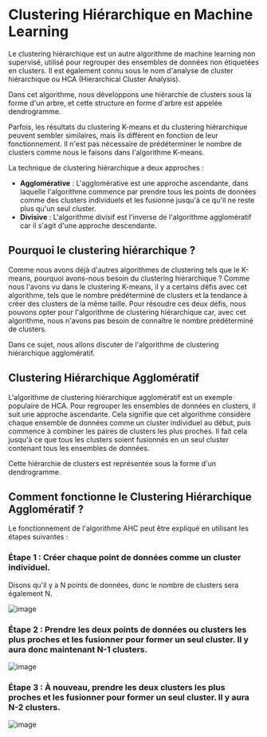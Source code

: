 # Clustering Hiérarchique en Machine Learning

Le clustering hiérarchique est un autre algorithme de machine learning non supervisé, utilisé pour regrouper des ensembles de données non étiquetées en clusters. Il est également connu sous le nom d'analyse de cluster hiérarchique ou HCA (Hierarchical Cluster Analysis).

Dans cet algorithme, nous développons une hiérarchie de clusters sous la forme d'un arbre, et cette structure en forme d'arbre est appelée dendrogramme.

Parfois, les résultats du clustering K-means et du clustering hiérarchique peuvent sembler similaires, mais ils diffèrent en fonction de leur fonctionnement. Il n'est pas nécessaire de prédéterminer le nombre de clusters comme nous le faisons dans l'algorithme K-means.

La technique de clustering hiérarchique a deux approches :

- **Agglomérative** : L'agglomérative est une approche ascendante, dans laquelle l'algorithme commence par prendre tous les points de données comme des clusters individuels et les fusionne jusqu'à ce qu'il ne reste plus qu'un seul cluster.
- **Divisive** : L'algorithme divisif est l'inverse de l'algorithme agglomératif car il s'agit d'une approche descendante.

## Pourquoi le clustering hiérarchique ?
Comme nous avons déjà d'autres algorithmes de clustering tels que le K-means, pourquoi avons-nous besoin du clustering hiérarchique ? Comme nous l'avons vu dans le clustering K-means, il y a certains défis avec cet algorithme, tels que le nombre prédéterminé de clusters et la tendance à créer des clusters de la même taille. Pour résoudre ces deux défis, nous pouvons opter pour l'algorithme de clustering hiérarchique car, avec cet algorithme, nous n'avons pas besoin de connaître le nombre prédéterminé de clusters.

Dans ce sujet, nous allons discuter de l'algorithme de clustering hiérarchique agglomératif.

## Clustering Hiérarchique Agglomératif
L'algorithme de clustering hiérarchique agglomératif est un exemple populaire de HCA. Pour regrouper les ensembles de données en clusters, il suit une approche ascendante. Cela signifie que cet algorithme considère chaque ensemble de données comme un cluster individuel au début, puis commence à combiner les paires de clusters les plus proches. Il fait cela jusqu'à ce que tous les clusters soient fusionnés en un seul cluster contenant tous les ensembles de données.

Cette hiérarchie de clusters est représentée sous la forme d'un dendrogramme.

## Comment fonctionne le Clustering Hiérarchique Agglomératif ?
Le fonctionnement de l'algorithme AHC peut être expliqué en utilisant les étapes suivantes :

### Étape 1 : Créer chaque point de données comme un cluster individuel.
Disons qu'il y a N points de données, donc le nombre de clusters sera également N.

![image](https://github.com/hrhouma/Apprentissage-Non-Supervise/assets/10111526/cbcbde95-5f49-44c5-bcf1-1160a0912619)

### Étape 2 : Prendre les deux points de données ou clusters les plus proches et les fusionner pour former un seul cluster. Il y aura donc maintenant N-1 clusters.


![image](https://github.com/hrhouma/Apprentissage-Non-Supervise/assets/10111526/2f91a06e-781b-40db-a7a8-c9c672521ac7)

### Étape 3 : À nouveau, prendre les deux clusters les plus proches et les fusionner pour former un seul cluster. Il y aura N-2 clusters.
![image](https://github.com/hrhouma/Apprentissage-Non-Supervise/assets/10111526/d7cfa0d4-aafe-4c70-902d-3fcd092448b8)




